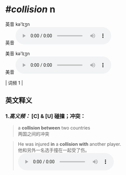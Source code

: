 # ***\#collision*** n
英音 kə'lɪʒn  
英音
<audio src="./media/collision-B.aac" controls="controls"></audio>

美音 kə'lɪʒn  
美音
<audio src="./media/collision.aac" controls="controls"></audio>



| 词频 1 |  

英文释义
---
### 1.*高义频：* **[C] & [U] 碰撞；冲突：**  

 > a **collision between** two countries  
 > 两国之间的冲突    

 > He was injured **in** a **collision with** another player.  
 > 他和另外一名选手撞在一起受了伤。    
<audio src="./media/1-collision.aac" controls="controls"></audio>


